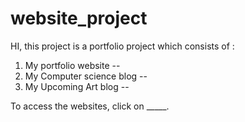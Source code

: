 # website_project

HI, this project is a portfolio project which consists of : 
1. My portfolio website -- 
2. My Computer science blog -- 
3. My Upcoming Art blog -- 

To access the websites, click on _____. 
